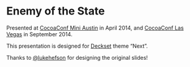 # Enemy of the State

Presented at [CocoaConf Mini Austin](http://cocoaconf.com/austin-2014/sessions/enemy-of-state) in April 2014, and [CocoaConf Las Vegas](http://cocoaconf.com/lasvegas-2014/sessions/enemy-of-state) in September 2014.

This presentation is designed for [Deckset](http://decksetapp.com/) theme “Next”.

Thanks to [@lukehefson](https://github.com/lukehefson) for designing the original slides!
